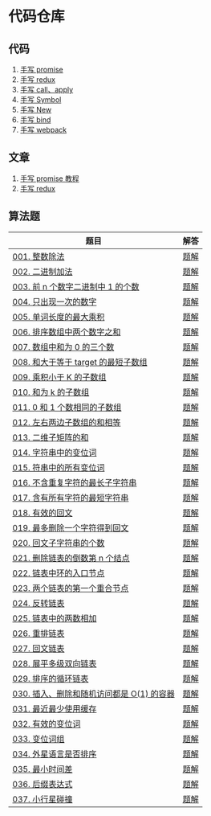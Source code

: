 # 代码仓库

## 代码
1. [手写 promise](./src/promise)
2. [手写 redux](./src/redux)
3. [手写 call、apply](./src/call/call.js)
4. [手写 Symbol](./src/symbol/symbol.ts)
5. [手写 New](./src/new.ts)
6. [手写 bind](./src/bind/bind.js)
7. [手写 webpack](./src/webpack/bundle.js)

## 文章

1. [手写 promise 教程](https://github.com/mysteryven/juejin-codebase/issues/1)
2. [手写 redux](https://github.com/mysteryven/blog/issues/2)

## 算法题
| 题目 | 解答 |
| --- | ---- |
| [001. 整数除法](https://leetcode-cn.com/problems/xoh6Oh/) | [题解](src/剑指offer/divide) |  
| [002. 二进制加法](https://leetcode-cn.com/problems/JFETK5/) | [题解](src/剑指offer/addBinary) 
| [003. 前 n 个数字二进制中 1 的个数](https://leetcode-cn.com/problems/w3tCBm/) | [题解](src/剑指offer/countBits) |
| [004. 只出现一次的数字 ](https://leetcode-cn.com/problems/WGki4K/) | [题解](https://github.com/mysteryven/blog/tree/main/src/剑指offer/singleNUmber) |
| [005. 单词长度的最大乘积](https://leetcode-cn.com/problems/aseY1I/) | [题解](https://github.com/mysteryven/blog/tree/main/src/剑指offer/maxProduct) |
| [006.  排序数组中两个数字之和](https://leetcode-cn.com/problems/kLl5u1/) | [题解](https://github.com/mysteryven/blog/tree/main/src/剑指offer/twoSum) |
| [007. 数组中和为 0 的三个数](https://leetcode-cn.com/problems/1fGaJU/) | [题解](https://github.com/mysteryven/blog/tree/main/src/剑指offer/threeSum) |
| [008. 和大于等于 target 的最短子数组](https://leetcode-cn.com/problems/ZVAVXX/) | [题解](https://github.com/mysteryven/blog/tree/main/src/剑指offer/minSubArrayLen) |
| [009. 乘积小于 K 的子数组](https://leetcode-cn.com/problems/ZVAVXX/) | [题解](https://github.com/mysteryven/blog/tree/main/src/剑指offer/numSubarrayProductLessThanK) |
| [010. 和为 k 的子数组](https://leetcode-cn.com/problems/QTMn0o/) | [题解](https://github.com/mysteryven/blog/tree/main/src/剑指offer/subarraySum/) |
| [011.  0 和 1 个数相同的子数组](https://leetcode-cn.com/problems/A1NYOS/) | [题解](https://github.com/mysteryven/blog/tree/main/src/剑指offer/findMaxLength/) |
| [012. 左右两边子数组的和相等](https://leetcode-cn.com/problems/tvdfij/) | [题解](https://github.com/mysteryven/blog/tree/main/src/剑指offer/pivotIndex/) |
| [013. 二维子矩阵的和](https://leetcode-cn.com/problems/O4NDxx/) | [题解](https://github.com/mysteryven/blog/tree/main/src/剑指offer/NumMatrix/) |
| [014. 字符串中的变位词](https://leetcode-cn.com/problems/MPnaiL/) | [题解](https://github.com/mysteryven/blog/tree/main/src/剑指offer/checkInClusion/) |
| [015. 符串中的所有变位词](https://leetcode-cn.com/problems/VabMRr/) | [题解](https://github.com/mysteryven/blog/tree/main/src/剑指offer/findAnagrams/) |
| [016. 不含重复字符的最长子字符串](https://leetcode-cn.com/problems/wtcaE1/) | [题解](https://github.com/mysteryven/blog/tree/main/src/剑指offer/lengthOfLongestSubstring/) |
| [017. 含有所有字符的最短字符串](https://leetcode-cn.com/problems/M1oyTv/) | [题解](https://github.com/mysteryven/blog/tree/main/src/剑指offer/minWindow/) |
| [018. 有效的回文](https://leetcode-cn.com/problems/XltzEq/) | [题解](https://github.com/mysteryven/blog/tree/main/src/剑指offer/isPalindrome/) |
| [019. 最多删除一个字符得到回文](https://leetcode-cn.com/problems/RQku0D/) | [题解](https://github.com/mysteryven/blog/tree/main/src/剑指offer/validPalindrome/) |
| [020. 回文子字符串的个数](https://leetcode-cn.com/problems/a7VOhD/) | [题解](https://github.com/mysteryven/blog/tree/main/src/剑指offer/countSubstrings/) |
| [021. 删除链表的倒数第 n 个结点](https://leetcode-cn.com/problems/SLwz0R/) | [题解](https://github.com/mysteryven/blog/tree/main/src/剑指offer/removeNthFromEnd/) |
| [022. 链表中环的入口节点](https://leetcode-cn.com/problems/c32eOV/) | [题解](https://github.com/mysteryven/blog/tree/main/src/剑指offer/detectCycle/) |
| [023. 两个链表的第一个重合节点](https://leetcode-cn.com/problems/3u1WK4/) | [题解](https://github.com/mysteryven/blog/tree/main/src/剑指offer/getIntersectionNode/) |
| [ 024. 反转链表](https://leetcode-cn.com/problems/UHnkqh/) | [题解](https://github.com/mysteryven/blog/tree/main/src/剑指offer/reverseList/) |
| [ 025. 链表中的两数相加](https://leetcode-cn.com/problems/lMSNwu/) | [题解](https://github.com/mysteryven/blog/tree/main/src/剑指offer/addTwoNumbers/) |
| [026. 重排链表](https://leetcode-cn.com/problems/LGjMqU/) | [题解](https://github.com/mysteryven/blog/tree/main/src/剑指offer/reorderList/) |
| [027. 回文链表](https://leetcode-cn.com/problems/aMhZSa/) | [题解](https://github.com/mysteryven/blog/tree/main/src/剑指offer/isPalindrome-27/) |
| [028. 展平多级双向链表](https://leetcode-cn.com/problems/Qv1Da2/) | [题解](https://github.com/mysteryven/blog/tree/main/src/剑指offer/flatten/) |
| [029. 排序的循环链表](https://leetcode-cn.com/problems/4ueAj6/) | [题解](https://github.com/mysteryven/blog/tree/main/src/剑指offer/insert/) |
| [030. 插入、删除和随机访问都是 O(1) 的容器](https://leetcode-cn.com/problems/FortPu/) | [题解](https://github.com/mysteryven/blog/tree/main/src/剑指offer/RandomizedSet/) |
| [031. 最近最少使用缓存](https://leetcode-cn.com/problems/OrIXps/) | [题解](https://github.com/mysteryven/blog/tree/main/src/剑指offer/LRUCache/) |
| [032. 有效的变位词](https://leetcode-cn.com/problems/dKk3P7/) | [题解](https://github.com/mysteryven/blog/tree/main/src/剑指offer/isAnagram/) |
| [033. 变位词组](https://leetcode-cn.com/problems/sfvd7V/) | [题解](https://github.com/mysteryven/blog/tree/main/src/剑指offer/groupAnagrams/) |
| [034. 外星语言是否排序](https://leetcode-cn.com/problems/lwyVBB/) | [题解](https://github.com/mysteryven/blog/tree/main/src/剑指offer/isAlienSorted/) |
| [035. 最小时间差](https://leetcode-cn.com/problems/569nqc/) | [题解](https://github.com/mysteryven/blog/tree/main/src/剑指offer/findMinDifference/) |
| [036. 后缀表达式](https://leetcode-cn.com/problems/8Zf90G/) | [题解](https://github.com/mysteryven/blog/tree/main/src/剑指offer/evalRPN/) |
| [037. 小行星碰撞](https://leetcode-cn.com/problems/XagZNi/) | [题解](https://github.com/mysteryven/blog/tree/main/src/剑指offer/asteroidCollision/) |



